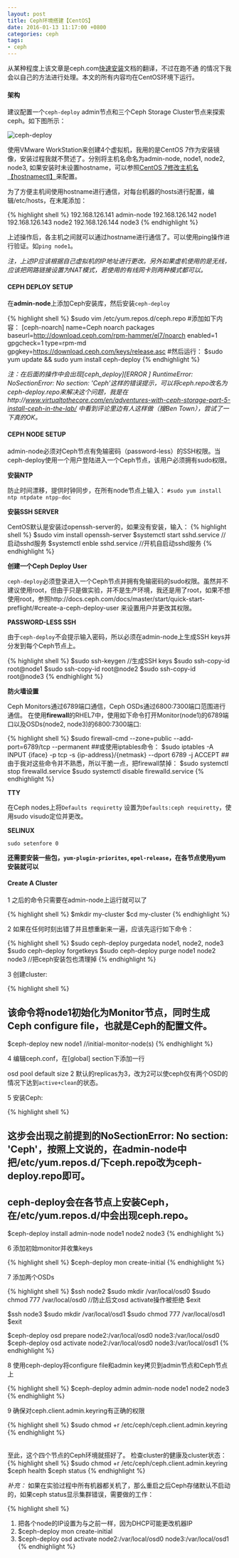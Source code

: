 ```yaml
---
layout: post
title: Ceph环境搭建【CentOS】
date: 2016-01-13 11:17:00 +0800
categories: ceph
tags:
- ceph
---
```


从某种程度上该文章是ceph.com[快速安装](http://docs.ceph.com/docs/master/start/)文档的翻译，不过在跑不通
的情况下我会以自己的方法进行处理。本文的所有内容均在CentOS环境下运行。

<h4>架构</h4>

建议配置一个`ceph-deploy` admin节点和三个Ceph Storage Cluster节点来探索ceph。如下图所示：

![ceph-deploy](http://img.blog.csdn.net/20160113090921137)

使用VMware WorkStation来创建4个虚拟机，我用的是CentOS 7作为安装镜像，安装过程我就不赘述了。分别将主机名命名为admin-node, node1, node2, node3, 如果安装时未设置hostname，可以参照[CentOS 7修改主机名【hostnamectl】](http://blog.csdn.net/zhjwpku/article/details/50506760)来配置。

为了方便主机间使用hostname进行通信，对每台机器的hosts进行配置，编辑/etc/hosts，在末尾添加：

{% highlight shell %}
192.168.126.141 admin-node
192.168.126.142 node1
192.168.126.143 node2
192.168.126.144 node3
{% endhighlight %}

上述操作后，各主机之间就可以通过hostname进行通信了。可以使用ping操作进行验证。如`ping node1`。

*注，上述IP应该根据自己虚拟机的IP地址进行更改。另外如果虚机使用的是无线，应该把网路链接设置为NAT模式，若使用的有线网卡则两种模式都可以。*

<h4>CEPH DEPLOY SETUP</h4>

在**admin-node**上添加Ceph安装库，然后安装`ceph-deploy`

{% highlight shell %}
$sudo vim /etc/yum.repos.d/ceph.repo
#添加如下内容：
[ceph-noarch]
name=Ceph noarch packages
baseurl=http://download.ceph.com/rpm-hammer/el7/noarch
enabled=1
gpgcheck=1
type=rpm-md
gpgkey=https://download.ceph.com/keys/release.asc
#然后运行：
$sudo yum update && sudo yum install ceph-deploy
{% endhighlight %}

*注：在后面的操作中会出现[ceph_deploy][ERROR ] RuntimeError: NoSectionError: No section: 'Ceph'这样的错误提示，可以将ceph.repo改名为ceph-deploy.repo来解决这个问题，我是在http://www.virtualtothecore.com/en/adventures-with-ceph-storage-part-5-install-ceph-in-the-lab/ 中看到评论里边有人这样做（搜Ben Town），尝试了一下真的OK。*

<h4>CEPH NODE SETUP</h4>

admin-node必须对Ceph节点有免输密码（password-less）的SSH权限。当ceph-deploy使用一个用户登陆进入一个Ceph节点，该用户必须拥有sudo权限。

**安装NTP**

防止时间漂移，提供时钟同步，在所有node节点上输入：
`#sudo yum install ntp ntpdate ntpp-doc`

**安装SSH SERVER**

CentOS默认是安装过openssh-server的，如果没有安装，输入：
{% highlight shell %}
$sudo vim install openssh-server
$systemctl start sshd.service //启动sshd服务
$systemctl enble sshd.service //开机自启动sshd服务
{% endhighlight %}

**创建一个Ceph Deploy User**

`ceph-deploy`必须登录进入一个Ceph节点并拥有免输密码的sudo权限。虽然并不建议使用root，但由于只是做实验，并不是生产环境，我还是用了root，如果不想使用root，参照http://docs.ceph.com/docs/master/start/quick-start-preflight/#create-a-ceph-deploy-user 来设置用户并更改其权限。

**PASSWORD-LESS SSH**

由于`ceph-deploy`不会提示输入密码，所以必须在admin-node上生成SSH keys并分发到每个Ceph节点上。

{% highlight shell %}
$sudo ssh-keygen //生成SSH keys
$sudo ssh-copy-id root@node1
$sudo ssh-copy-id root@node2
$sudo ssh-copy-id root@node3
{% endhighlight %}

**防火墙设置**

Ceph Monitors通过6789端口通信，Ceph OSDs通过6800:7300端口范围进行通信。
在使用**firewall**的RHEL7中，使用如下命令打开Monitor(node1)的6789端口以及OSDs(node2, node3)的6800:7300端口:

{% highlight shell %}
$sudo firewall-cmd --zone=public --add-port=6789/tcp --permanent
##或使用iptables命令：
$sudo iptables -A INPUT {iface} -p tcp -s {ip-address}/{netmask} --dport 6789 -j ACCEPT
##由于我对这些命令并不熟悉，所以干脆一点，把firewall禁掉：
$sudo systemctl stop firewalld.service
$sudo systemctl disable firewalld.service
{% endhighlight %}

**TTY**

在Ceph nodes上将`Defaults requiretty` 设置为`Defaults:ceph requiretty`，使用sudo visudo定位并更改。

**SELINUX**

`sudo setenfore 0`

**还需要安装一些包，`yum-plugin-priorites`, `epel-release`，在各节点使用yum安装就可以**

<h4>Create A Cluster</h4>

1 之后的命令只需要在admin-node上运行就可以了

{% highlight shell %}
$mkdir my-cluster
$cd my-cluster
{% endhighlight %}

2 如果在任何时刻出错了并且想重新来一遍，应该先运行如下命令：

{% highlight shell %}
$sudo ceph-deploy purgedata node1, node2, node3
$sudo ceph-deploy forgetkeys
$sudo ceph-deploy purge node1 node2 node3 //把ceph安装包也清理掉
{% endhighlight %}

3 创建cluster:

{% highlight shell %}
## 该命令将node1初始化为Monitor节点，同时生成Ceph configure file，也就是Ceph的配置文件。
$ceph-deploy new node1 //initial-monitor-node(s)
{% endhighlight %}

4 编辑ceph.conf，在[global] section下添加一行

osd pool default size 2
默认的replicas为3，改为2可以使ceph仅有两个OSD的情况下达到`active+clean`的状态。

5 安装Ceph:

{% highlight shell %}
## 这步会出现之前提到的NoSectionError: No section: 'Ceph'，按照上文说的，在admin-node中把/etc/yum.repos.d/下ceph.repo改为ceph-deploy.repo即可。
## ceph-deploy会在各节点上安装Ceph，在/etc/yum.repos.d/中会出现ceph.repo。
$ceph-deploy install admin-node node1 node2 node3
{% endhighlight %}

6 添加初始monitor并收集keys

{% highlight shell %}
$ceph-deploy mon create-initial
{% endhighlight %}

7 添加两个OSDs

{% highlight shell %}
$ssh node2
$sudo mkdir /var/local/osd0
$sudo chmod 777 /var/local/osd0  //防止后文osd activate操作被拒绝
$exit
 
$ssh node3
$sudo mkdir /var/local/osd1
$sudo chmod 777 /var/local/osd1
$exit
 
$ceph-deploy osd prepare node2:/var/local/osd0 node3:/var/local/osd0
$ceph-deploy osd activate node2:/var/local/osd0 node3:/var/local/osd1
{% endhighlight %}

8 使用ceph-deploy将configure file和admin key拷贝到admin节点和Ceph节点上

{% highlight shell %}
$ceph-deploy admin admin-node node1 node2 node3
{% endhighlight %}

9 确保对ceph.client.admin.keyring有正确的权限

{% highlight shell %}
$sudo chmod +r /etc/ceph/ceph.client.admin.keyring
{% endhighlight %}

<h6></h6>
至此，这个四个节点的Ceph环境就搭好了。
检查cluster的健康及cluster状态：
{% highlight shell %}
$sudo chmod +r /etc/ceph/ceph.client.admin.keyring
$ceph health
$ceph status
{% endhighlight %}

*补充：*
如果在实验过程中所有机器都关机了，那么重启之后Ceph存储默认不启动的，如果ceph status显示集群错误，需要做的工作：

{% highlight shell %}
1. 把各个node的IP设置为与之前一样，因为DHCP可能更改机器IP
2. $ceph-deploy mon create-initial
3. $ceph-deploy osd activate node2:/var/local/osd0  node3:/var/local/osd1
{% endhighlight %}
